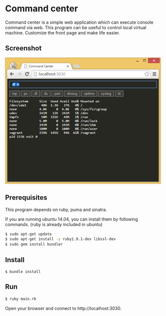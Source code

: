 # Command center

Command center is a simple web application which can execute console command via web.
This program can be useful to control local virtual machine. Customize the front page and make life easier.

## Screenshot

![screenshot](/docs/screenshot.png?raw=true)

## Prerequisites

This program depends on ruby, puma and sinatra.

If you are running ubuntu 14.04, you can install them by following commands.
(ruby is already included in ubuntu)

```bash
$ sudo apt-get update
$ sudo apt-get install -y ruby1.9.1-dev libssl-dev
$ sudo gem install bundler
```

## Install

```
$ bundle install
```

## Run

```bash
$ ruby main.rb
```

Open your browser and connect to http://localhost:3030.
